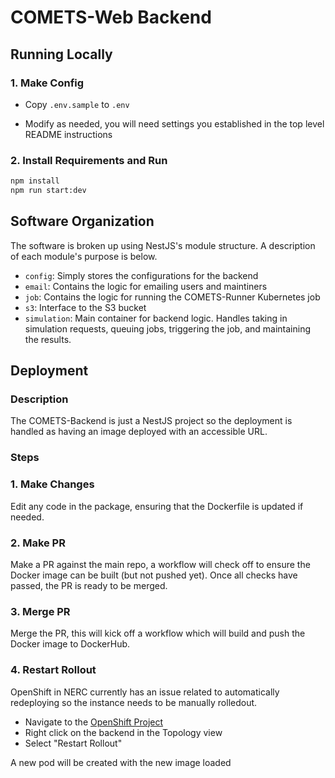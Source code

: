 # COMETS-Web Backend

## Running Locally

### 1. Make Config

* Copy `.env.sample` to `.env`

* Modify as needed, you will need settings you established in the top level README instructions

### 2.  Install Requirements and Run

```bash
npm install
npm run start:dev
```

## Software Organization

The software is broken up using NestJS's module structure. A description of each module's purpose is below.

* `config`: Simply stores the configurations for the backend
* `email`: Contains the logic for emailing users and maintiners
* `job`: Contains the logic for running the COMETS-Runner Kubernetes job
* `s3`: Interface to the S3 bucket
* `simulation`: Main container for backend logic. Handles taking in simulation requests, queuing jobs, triggering the job, and maintaining the results.

## Deployment

### Description

The COMETS-Backend is just a NestJS project so the deployment is handled as having an image deployed with an accessible URL.

### Steps

### 1. Make Changes

Edit any code in the package, ensuring that the Dockerfile is updated if needed.

### 2. Make PR

Make a PR against the main repo, a workflow will check off to ensure the Docker image can be built (but not pushed yet). Once all checks have passed, the PR is ready to be merged.

### 3. Merge PR

Merge the PR, this will kick off a workflow which will build and push the Docker image to DockerHub.

### 4. Restart Rollout

OpenShift in NERC currently has an issue related to automatically redeploying so the instance needs to be manually rolledout. 

*  Navigate to the [OpenShift Project](https://console.apps.shift.nerc.mghpcc.org/topology/ns/comets-smart-interface-d17eea?view=graph&selectId=9175c380-e700-4946-b199-1f1c484b0f16)
* Right click on the backend in the Topology view
* Select "Restart Rollout"

A new pod will be created with the new image loaded
